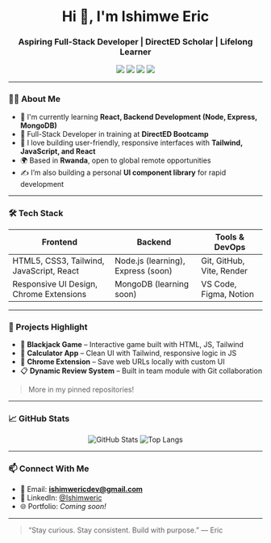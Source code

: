 <h1 align="center">Hi 👋, I'm Ishimwe Eric</h1>
<h3 align="center">Aspiring Full-Stack Developer | DirectED Scholar | Lifelong Learner</h3>

<p align="center">
  <img src="https://img.shields.io/badge/Code-JavaScript-yellow?style=for-the-badge&logo=javascript" />
  <img src="https://img.shields.io/badge/Code-React-blue?style=for-the-badge&logo=react" />
  <img src="https://img.shields.io/badge/Style-TailwindCSS-38B2AC?style=for-the-badge&logo=tailwind-css" />
  <img src="https://img.shields.io/badge/Tool-Git-orange?style=for-the-badge&logo=git" />
</p>

---

### 👨‍💻 About Me

- 🌱 I'm currently learning **React, Backend Development (Node, Express, MongoDB)**
- 💼 Full-Stack Developer in training at **DirectED Bootcamp**
- 🔧 I love building user-friendly, responsive interfaces with **Tailwind, JavaScript, and React**
- 🌍 Based in **Rwanda**, open to global remote opportunities
- ✍️ I’m also building a personal **UI component library** for rapid development

---

### 🛠️ Tech Stack

| Frontend | Backend | Tools & DevOps |
|---------|---------|----------------|
| HTML5, CSS3, Tailwind, JavaScript, React | Node.js (learning), Express (soon) | Git, GitHub, Vite, Render |
| Responsive UI Design, Chrome Extensions | MongoDB (learning soon) | VS Code, Figma, Notion |

---

### 🚀 Projects Highlight

- 🎲 **Blackjack Game** – Interactive game built with HTML, JS, Tailwind
- 🧮 **Calculator App** – Clean UI with Tailwind, responsive logic in JS
- 💾 **Chrome Extension** – Save web URLs locally with custom UI
- 📋 **Dynamic Review System** – Built in team module with Git collaboration

> More in my pinned repositories!

---

### 📈 GitHub Stats

<p align="center">
  <img src="https://github-readme-stats.vercel.app/api?username=Ishimweric&show_icons=true&theme=radical" alt="GitHub Stats" />
  <img src="https://github-readme-stats.vercel.app/api/top-langs/?username=Ishimweric&layout=compact&theme=radical" alt="Top Langs" />
</p>

---

### 📫 Connect With Me

- 📧 Email: **ishimwericdev@gmail.com**
- 💼 LinkedIn: [@Ishimweric](https://www.linkedin.com/in/Ishimweric/)
- 🌐 Portfolio: *Coming soon!*

---

> “Stay curious. Stay consistent. Build with purpose.” — Eric

